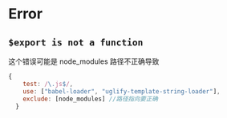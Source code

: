 # Error

## `$export is not a function`

这个错误可能是 node_modules 路径不正确导致

```js
{
    test: /\.js$/,
    use: ["babel-loader", "uglify-template-string-loader"],
    exclude: [node_modules] //路径指向要正确
  }
```
